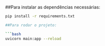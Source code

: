 ##Para instalar as dependências necessárias:

```bash
pip install -r requirements.txt

##Para rodar o projeto:

```bash
uvicorn main:app --reload
